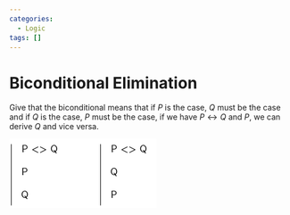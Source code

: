 ```yaml
---
categories:
  - Logic
tags: []
---
```


# Biconditional Elimination

Give that the biconditional means that if $P$ is the case, $Q$ must be the case and if $Q$ is the case, $P$ must be the case, if we have $P \leftrightarrow Q$ and $P$, we can derive $Q$ and vice versa.

![](/_img/biconditional-elim.png)
